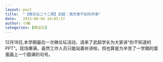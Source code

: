 ```yaml
---
layout: post
title:  "【微论坛二十二期】武超：我厉害不如你厉害"
date:   2015-08-04 14:05:17
author:	小编
categories: [微论坛]
---
```


12月18日,本学期最后一次微论坛活动，请来了武超学长为大家讲“你不知道的PPT”。现场爆满，虽然工作人员只能站着听讲啦，但也算是为辛苦了一学期的蛋蛋画上一个圆满的句号。

